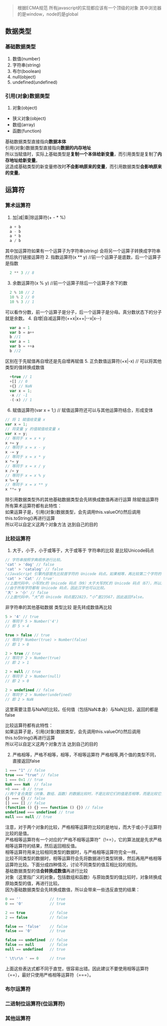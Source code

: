 > 根据ECMA规范 所有javascript的实现都应该有一个顶级的对象 其中浏览器的是window，node的是global

## 数据类型

### 基础数据类型
1. 数值(number)
2. 字符串(string)
3. 布尔(boolean)
4. null(object)
5. undefined(undefined)

### 引用(对象)数据类型
1. 对象(object)
  - 狭义对象(object)
  - 数组(array)
  - 函数(function)

基础数据类型直接指向**数据本体**  
引用(对象)数据类型直接指向**数据的内存地址**  
所以当赋值时，实际上基础类型是**复制一个本体给新变量**，而引用类型是复制了**内存地址给新变量**。  
这造成基础类型的新变量修改时**不会影响原来的变量**，而引用数据类型**会影响原来的变量**。

## 运算符

### 算术运算符
1. 加|减|乘|除运算符(+ - * %)
``` js
  a + b
  a - b
  a * b
  a / b
```
其中加运算符如果有一个运算子为字符串(string) 会将另一个运算子转换成字符串然后执行链接运算符
2. 指数运算符(x ** y) //前一个运算子是底数，后一个运算子是指数
``` js
  2 ** 3 // 8
```
3. 余数运算符(x % y) //前一个运算子除后一个运算子余下的数
``` js
  2 % 10 // 2
  10 % 2 // 0
  10 % 3 // 1
```
可以看作分数，前一个运算子是分子，后一个运算子是分母。真分数状态下的分子就是余数。
4. 自增|自减运算符(++x|x++|--x|x--)
``` js
  var a = 1
  var b = a++
  b //1
  var a = 1
  var b = ++a
  b //2
```
区别在于先赋值再自增还是先自增再赋值
5. 正负数值运算符(+x|-x) // 可以将其他类型的值转换成数值
``` js
  +true // 1
  +[] // 0
  +{} // NaN
  var x = 1;
  -x // -1
  -(-x) // 1
``` 
6. 赋值运算符(var x = 1;) // 赋值运算符还可以与其他运算符结合，形成变体
``` js
// 将 1 赋值给变量 x
var x = 1;
// 将变量 y 的值赋值给变量 x
var x = y;
// 等同于 x = x + y
x += y
// 等同于 x = x - y
x -= y
// 等同于 x = x * y
x *= y
// 等同于 x = x / y
x /= y
// 等同于 x = x % y
x %= y
// 等同于 x = x ** y
x **= y
```
除引用数据类型外的其他基础数据类型会先转换成数值再进行运算
除赋值运算符所有算术运算符都有此特性：  
如果运算子是，引用(对象)数据类型，会先调用this.valueOf()然后调用this.toString()再进行运算  
所以可以自定义这两个对象方法 达到自己的目的

### 比较运算符
1. 大于，小于，小于或等于，大于或等于
字符串的比较 是比较Unicode码点  
``` js
// 字符串按照字典顺序进行比较。
'cat' > 'dog' // false
'cat' > 'catalog' // false
//JavaScript 引擎内部首先比较首字符的 Unicode 码点。如果相等，再比较第二个字符的 Unicode 码点，以此类推。
'cat' > 'Cat' // true'
//上面代码中，小写的c的 Unicode 码点（99）大于大写的C的 Unicode 码点（67），所以返回true。
//由于所有字符都有 Unicode 码点，因此汉字也可以比较。
'大' > '小' // false
//上面代码中，“大”的 Unicode 码点是22823，“小”是23567，因此返回false。
```
非字符串的其他基础数据 类型比较 是先转成数值再比较  
``` js
5 > '4' // true
// 等同于 5 > Number('4')
// 即 5 > 4

true > false // true
// 等同于 Number(true) > Number(false)
// 即 1 > 0

2 > true // true
// 等同于 2 > Number(true)
// 即 2 > 1

2 > null // true
// 等同于 2 > Number(null)
// 即 2 > 0

2 > undefined // false
// 等同于 2 > Number(undefined)
// 即 2 > NaN
```
这里需要注意与NaN的比较。任何值（包括NaN本身）与NaN比较，返回的都是false  

比较运算符都有此特性：    
如果运算子是，引用(对象)数据类型，会先调用this.valueOf()然后调用this.toString()再进行运算    
所以可以自定义这两个对象方法 达到自己的目的

2. 严格相等，严格不相等，相等，不相等运算符
严格相等,两个值的类型不同，直接返回false  
``` js
1 === "1" // false
true === "true" // false
1 === 0x1 // true
NaN === NaN  // false
+0 === -0 // true
//两个复合类型（对象、数组、函数）的数据比较时，不是比较它们的值是否相等，而是比较它们是否指向同一个地址。
{} === {} // false
[] === [] // false
(function () {} === function () {}) // false
undefined === undefined // true
null === null // true
```
注意，对于两个对象的比较，严格相等运算符比较的是地址，而大于或小于运算符比较的是值。  
严格相等运算符有一个对应的“严格不相等运算符”（!==），它的算法就是先求严格相等运算符的结果，然后返回相反值。  
相等运算符用来比较相同类型的数据时，与严格相等运算符完全一样。  
比较不同类型的数据时，相等运算符会先将数据进行类型转换，然后再用严格相等运算符比较。下面分成四种情况，讨论不同类型的值互相比较的规则。  
基础数据类型的值**会转换成数值**再进行比较  
对象（这里指广义的对象，包括数组和函数）与原始类型的值比较时，对象转换成原始类型的值，再进行比较。  
因为基础数据类型会先转换成数值，所以会带来一些违反直觉的结果：
``` js
0 == ''             // true
0 == '0'            // true

2 == true           // false
2 == false          // false

false == 'false'    // false
false == '0'        // true

false == undefined  // false
false == null       // false
null == undefined   // true

' \t\r\n ' == 0     // true
```
上面这些表达式都不同于直觉，很容易出错。因此建议不要使用相等运算符（==），最好只使用严格相等运算符（===）。

### 布尔运算符

### 二进制位运算符(位运算符)

### 其他运算符